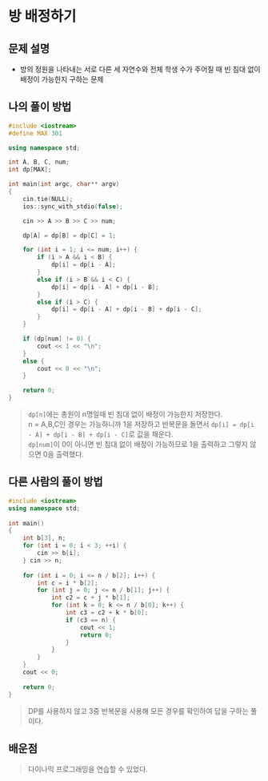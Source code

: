 # 방 배정하기

## 문제 설명

* 방의 정원을 나타내는 서로 다른 세 자연수와 전체 학생 수가 주어질 때 빈 침대 없이 배정이 가능한지 구하는 문제

## 나의 풀이 방법

```c++
#include <iostream>
#define MAX 301

using namespace std;

int A, B, C, num;
int dp[MAX];

int main(int argc, char** argv)
{
	cin.tie(NULL);
	ios::sync_with_stdio(false);

	cin >> A >> B >> C >> num;

	dp[A] = dp[B] = dp[C] = 1;

	for (int i = 1; i <= num; i++) {		
		if (i > A && i < B) {
			dp[i] = dp[i - A];
		}
		else if (i > B && i < C) {
			dp[i] = dp[i - A] + dp[i - B];
		}
		else if (i > C) {
			dp[i] = dp[i - A] + dp[i - B] + dp[i - C];
		}
	}

	if (dp[num] != 0) {
		cout << 1 << "\n";
	}
	else {
		cout << 0 << "\n";
	}

	return 0;
}
```

> `dp[n]`에는 총원이 n명일때 빈 침대 없이 배정이 가능한지 저장한다.  
> n = A,B,C인 경우는 가능하니까 1을 저장하고 반복문을 돌면서 `dp[i] = dp[i - A] + dp[i - B] + dp[i - C]`로 값을 채운다.  
> `dp[num]`이 0이 아니면 빈 침대 없이 배정이 가능하므로 1을 출력하고 그렇지 않으면 0을 출력했다.  

## 다른 사람의 풀이 방법

```c++
#include <iostream>
using namespace std;
 
int main()
{
    int b[3], n;
    for (int i = 0; i < 3; ++i) {
        cin >> b[i];
    } cin >> n;
 
    for (int i = 0; i <= n / b[2]; i++) {
        int c = i * b[2];
        for (int j = 0; j <= n / b[1]; j++) {
            int c2 = c + j * b[1];
            for (int k = 0; k <= n / b[0]; k++) {
                int c3 = c2 + k * b[0];
                if (c3 == n) {
                    cout << 1;
                    return 0;
                }
            }
        }
    }
    cout << 0;
 
    return 0;
}
```

> DP를 사용하지 않고 3중 반복문을 사용해 모든 경우를 확인하여 답을 구하는 풀이다.  

## 배운점

> 다이나믹 프로그래밍을 연습할 수 있었다.  